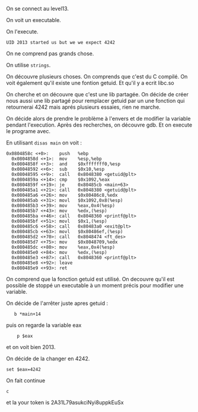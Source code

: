 On se connect au level13.

On voit un executable.

On l'execute.

```
UID 2013 started us but we we expect 4242
```

On ne comprend pas grands chose.

On utilise `strings`.

On découvre plusieurs choses. On comprends que c'est du C compilé. On voit également qu'il existe une fontion getuid. Et qu'il y a ecrit libc.so

On cherche et on découvre que c'est une lib partagée. On décide de créer nous aussi une lib partagé pour remplacer getuid par un une fonction qui retournerai 4242 mais aprés plusieurs essaies, rien ne marche.

On décide alors de prendre le problème à l'envers et de modifier la variable pendant l'execution. Après des recherches, on découvre gdb. Et on execute le programe avec.

En utilisant `disas main` on voit :

```
0x0804858c <+0>:	push   %ebp
  0x0804858d <+1>:	mov    %esp,%ebp
  0x0804858f <+3>:	and    $0xfffffff0,%esp
  0x08048592 <+6>:	sub    $0x10,%esp
  0x08048595 <+9>:	call   0x8048380 <getuid@plt>
  0x0804859a <+14>:	cmp    $0x1092,%eax
  0x0804859f <+19>:	je     0x80485cb <main+63>
  0x080485a1 <+21>:	call   0x8048380 <getuid@plt>
  0x080485a6 <+26>:	mov    $0x80486c8,%edx
  0x080485ab <+31>:	movl   $0x1092,0x8(%esp)
  0x080485b3 <+39>:	mov    %eax,0x4(%esp)
  0x080485b7 <+43>:	mov    %edx,(%esp)
  0x080485ba <+46>:	call   0x8048360 <printf@plt>
  0x080485bf <+51>:	movl   $0x1,(%esp)
  0x080485c6 <+58>:	call   0x80483a0 <exit@plt>
  0x080485cb <+63>:	movl   $0x80486ef,(%esp)
  0x080485d2 <+70>:	call   0x8048474 <ft_des>
  0x080485d7 <+75>:	mov    $0x8048709,%edx
  0x080485dc <+80>:	mov    %eax,0x4(%esp)
  0x080485e0 <+84>:	mov    %edx,(%esp)
  0x080485e3 <+87>:	call   0x8048360 <printf@plt>
  0x080485e8 <+92>:	leave
  0x080485e9 <+93>:	ret
 ```

On comprend que la fonction getuid est utilisé. On decouvre qu'il est possible de stoppé un executable à un moment précis pour modifier une variable.

 On décide de l'arrêter juste apres getuid :

 ```
	b *main+14
 ```

 puis on regarde la variable eax

```
	p $eax
```

et on voit bien 2013.

On décide de la changer en 4242.

```
set $eax=4242
```

On fait continue

```
c
```

et la your token is 2A31L79asukciNyi8uppkEuSx 
